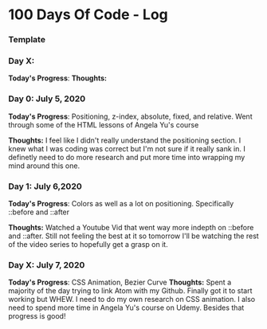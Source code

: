 # 100 Days Of Code - Log
### Template

### Day X:

**Today's Progress**: 
**Thoughts:** 


### Day 0: July 5, 2020

**Today's Progress**: Positioning, z-index, absolute, fixed, and relative. Went through some of the HTML lessons of Angela Yu's course

**Thoughts:** I feel like I didn't really understand the positioning section. I knew what I was coding was correct but I'm not sure if it really sank in. I definetly need to do more research and put more time into wrapping my mind around this one. 


### Day 1: July 6,2020

**Today's Progress**: Colors as well as a lot on positioning. Specifically ::before and ::after

**Thoughts:** Watched a Youtube Vid that went way more indepth on ::before and ::after. Still not feeling the best at it so tomorrow I'll be watching the rest of the video series to hopefully get a grasp on it.


### Day X: July 7, 2020

**Today's Progress**: CSS Animation, Bezier Curve
**Thoughts:** Spent a majority of the day trying to link Atom with my Github. Finally got it to start working but WHEW. I need to do my own research on CSS animation. I also need to spend more time in Angela Yu's course on Udemy. Besides that progress is good!
